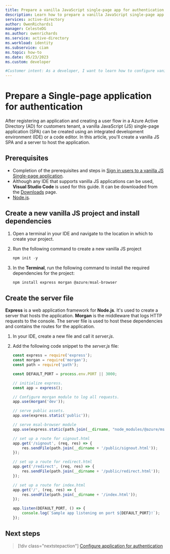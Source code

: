 ```yaml
---
title: Prepare a vanilla JavaScript single-page app for authentication 
description: Learn how to prepare a vanilla JavaScript single-page app (SPA) for authentication and authorization with your Azure Active Directory (AD) for customers tenant.
services: active-directory
author: OwenRichards1
manager: CelesteDG
ms.author: owenrichards
ms.service: active-directory
ms.workload: identity
ms.subservice: ciam
ms.topic: how-to
ms.date: 05/23/2023
ms.custom: developer

#Customer intent: As a developer, I want to learn how to configure vanilla JavaScript single-page app (SPA) to sign in and sign out users with my Azure AD for customers tenant.
---
```


# Prepare a Single-page application for authentication

After registering an application and creating a user flow in a Azure Active Directory (AD) for customers tenant, a vanilla JavaScript (JS) single-page application (SPA) can be created using an integrated development environment (IDE) or a code editor. In this article, you'll create a vanilla JS SPA and a server to host the application.

## Prerequisites

- Completion of the prerequisites and steps in [Sign in users to a vanilla JS Single-page application](how-to-single-page-app-vanillajs-prepare-tenant.md).
- Although any IDE that supports vanilla JS applications can be used, **Visual Studio Code** is used for this guide. It can be downloaded from the [Downloads](https://visualstudio.microsoft.com/downloads) page.
- [Node.js](https://nodejs.org/en/download/).

## Create a new vanilla JS project and install dependencies

1. Open a terminal in your IDE and navigate to the location in which to create your project.
1. Run the following command to create a new vanilla JS project

    ```powershell
    npm init -y
    ```

1. In the **Terminal**, run the following command to install the required dependencies for the project:

    ```powershell
    npm install express morgan @azure/msal-browser
    ```

## Create the server file

**Express** is a web application framework for **Node.js**. It's used to create a server that hosts the application. **Morgan** is the middleware that logs HTTP requests to the console. The server file is used to host these dependencies and contains the routes for the application.

1. In your IDE, create a new file and call it *server.js*.
1. Add the following code snippet to the *server.js* file:

    ```javascript
    const express = require('express');
    const morgan = require('morgan');
    const path = require('path');
    
    const DEFAULT_PORT = process.env.PORT || 3000;
    
    // initialize express.
    const app = express();
    
    // Configure morgan module to log all requests.
    app.use(morgan('dev'));
    
    // serve public assets.
    app.use(express.static('public'));
    
    // serve msal-browser module
    app.use(express.static(path.join(__dirname, "node_modules/@azure/msal-browser/lib")));
    
    // set up a route for signout.html
    app.get('/signout', (req, res) => {
        res.sendFile(path.join(__dirname + '/public/signout.html'));
    });
    
    // set up a route for redirect.html
    app.get('/redirect', (req, res) => {
        res.sendFile(path.join(__dirname + '/public/redirect.html'));
    });
    
    // set up a route for index.html
    app.get('/', (req, res) => {
        res.sendFile(path.join(__dirname + '/index.html'));
    });
    
    app.listen(DEFAULT_PORT, () => {
        console.log(`Sample app listening on port ${DEFAULT_PORT}!`);
    });

    ```

## Next steps

> [!div class="nextstepaction"]
> [Configure application for authentication](how-to-single-page-app-vanillajs-configure-authentication.md)